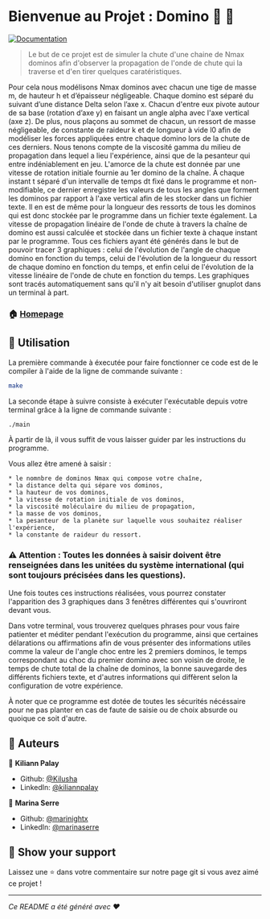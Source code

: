 # Bienvenue au Projet : Domino 👋 🎲
[![Documentation](https://img.shields.io/badge/documentation-yes-brightgreen.svg)](https://github.com/Kilusha/Domino-s-Project/blob/KILUSHA/Projet___Domino_Final_V3.pdf)

> Le but de ce projet est de simuler la chute d'une chaine de Nmax dominos afin d'observer la propagation de l'onde de chute qui la traverse et d'en tirer quelques caratéristiques.

Pour cela nous modélisons Nmax dominos avec chacun une tige de masse m, de hauteur h et d’épaisseur négligeable. Chaque domino est séparé du suivant d’une distance Delta selon l’axe x. Chacun d'entre eux pivote autour de sa base (rotation d’axe y) en faisant un angle alpha avec l'axe vertical (axe z). De plus, nous plaçons au sommet de chacun, un ressort de masse négligeable, de constante de raideur k et de longueur à vide l0 afin de modéliser les forces appliquées entre chaque domino lors de la chute de ces derniers. Nous tenons compte de la viscosité gamma du milieu de propagation dans lequel a lieu l'expérience, ainsi que de la pesanteur qui entre indéniablement en jeu. L'amorce de la chute est donnée par une vitesse de rotation initiale fournie au 1er domino de la chaîne. À chaque instant t séparé d'un intervalle de temps dt fixé dans le programme et non-modifiable, ce dernier enregistre les valeurs de tous les angles que forment les dominos par rapport à l'axe vertical afin de les stocker dans un fichier texte. Il en est de même pour la longueur des ressorts de tous les dominos qui est donc stockée par le programme dans un fichier texte également. La vitesse de propagation linéaire de l'onde de chute à travers la chaîne de domino est aussi calculée et stockée dans un fichier texte à chaque instant par le programme. Tous ces fichiers ayant été générés dans le but de pouvoir tracer 3 graphiques : celui de l'évolution de l'angle de chaque domino en fonction du temps, celui de l'évolution de la longueur du ressort de chaque domino en fonction du temps, et enfin celui de l'évolution de la vitesse linéaire de l'onde de chute en fonction du temps. Les graphiques sont tracés automatiquement sans qu'il n'y ait besoin d'utiliser gnuplot dans un terminal à part.


### 🏠 [Homepage](https://github.com/Kilusha/Domino-s-Project/tree/KILUSHA)

## 📝 Utilisation

La première commande à éxecutée pour faire fonctionner ce code est de le compiler à l'aide de la ligne de commande suivante :
```sh
make
```
La seconde étape à suivre consiste à exécuter l'exécutable depuis votre terminal grâce à la ligne de commande suivante :
```sh
./main
```
À partir de là, il vous suffit de vous laisser guider par les instructions du programme.

Vous allez être amené à saisir : 

    * le nomnbre de dominos Nmax qui compose votre chaîne,
    * la distance delta qui sépare vos dominos,
    * la hauteur de vos dominos,
    * la vitesse de rotation initiale de vos dominos,
    * la viscosité moléculaire du milieu de propagation,
    * la masse de vos dominos,
    * la pesanteur de la planète sur laquelle vous souhaitez réaliser l'expérience,
    * la constante de raideur du ressort.

### ⚠️ Attention : Toutes les données à saisir doivent être renseignées dans les unitées du système international (qui sont toujours précisées dans les questions).

Une fois toutes ces instructions réalisées, vous pourrez constater l'apparition des 3 graphiques dans 3 fenêtres différentes qui s'ouvriront devant vous.

Dans votre terminal, vous trouverez quelques phrases pour vous faire patienter et méditer pendant l'exécution du programme, ainsi que certaines délarations ou affirmations afin de vous présenter des informations utiles comme la valeur de l'angle choc entre les 2 premiers dominos, le temps correspondant au choc du premier domino avec son voisin de droite, le temps de chute total de la chaîne de dominos, la bonne sauvegarde des différents fichiers texte, et d'autres informations qui diffèrent selon la configuration de votre expérience.

À noter que ce programme est dotée de toutes les sécurités nécéssaire pour ne pas planter en cas de faute de saisie ou de choix absurde ou quoique ce soit d'autre.


## 👥 Auteurs

👤 **Kiliann Palay**

* Github: [@Kilusha](https://github.com/Kilusha)
* LinkedIn: [@kiliannpalay](https://linkedin.com/in/kiliannpalay)

👤 **Marina Serre**

* Github: [@marinightx](https://github.com/marinightx)
* LinkedIn: [@marinaserre](https://linkedin.com/in/marinaserre)

## 💌 Show your support

Laissez une ⭐️ dans votre commentaire sur notre page git si vous avez aimé ce projet !

***
_Ce README a été généré avec ❤️_